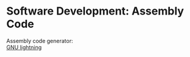 # Software Development: Assembly Code

Assembly code generator:  
[GNU lightning](https://www.gnu.org/software/lightning/)
